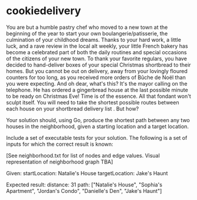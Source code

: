 # cookiedelivery

You are but a humble pastry chef who moved to a new town at the beginning of the year to start your own boulangerie/patisserie, the culmination of your childhood dreams. Thanks to your hard work, a little luck, and a rave review in the local alt weekly, your little French bakery has become a celebrated part of both the daily routines and special occasions of the citizens of your new town. To thank your favorite regulars, you have decided to hand-deliver boxes of your special Christmas shortbread to their homes. But you cannot be out on delivery, away from your lovingly floured counters for too long, as you received more orders of Bûche de Noël than you were expecting. And oh dear, what's this? It's the mayor calling on the telephone. He has ordered a gingerbread house at the last possible minute to be ready on Christmas Eve! Time is of the essence. All that fondant won't sculpt itself. You will need to take the shortest possible routes between each house on your shortbread delivery list . But how?

Your solution should, using Go, produce the shortest path between any two houses in the neighborhood, given a starting location and a target location.

Include a set of executable tests for your solution. The following is a set of inputs for which the correct result is known:

[See neighborhood.txt for list of nodes and edge values. Visual representation of neighborhood graph TBA]

Given:
startLocation: Natalie's House
targetLocation: Jake's Haunt

Expected result:
distance: 31
path: ["Natalie's House", "Sophia's Apartment", "Jordan's Condo", "Danielle's Den", "Jake's Haunt"]

